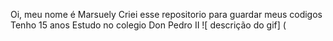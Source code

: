 Oi, meu nome é Marsuely 
Criei esse repositorio para guardar meus codigos 
Tenho 15 anos 
Estudo no colegio Don Pedro II 
![ descrição do gif] ( 
